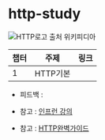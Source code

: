 # http-study

![HTTP로고 출처 위키피디아](https://upload.wikimedia.org/wikipedia/commons/thumb/5/5b/HTTP_logo.svg/440px-HTTP_logo.svg.png)

|챕터|주제|링크|
|--|--|--|
|1|HTTP기본||


- 피드백 : 

- 참고 : [인프런 강의](https://www.inflearn.com/course/http-%EC%9B%B9-%EB%84%A4%ED%8A%B8%EC%9B%8C%ED%81%AC/dashboard)
- 참고 : [HTTP완벽가이드](http://www.kyobobook.co.kr/product/detailViewKor.laf?mallGb=KOR&ejkGb=KOR&barcode=9788966261208)
